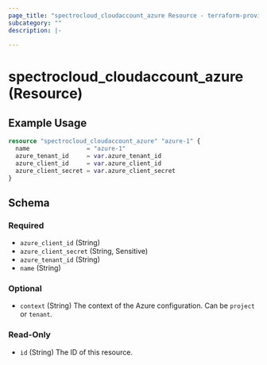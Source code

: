 ```yaml
---
page_title: "spectrocloud_cloudaccount_azure Resource - terraform-provider-spectrocloud"
subcategory: ""
description: |-
  
---
```


# spectrocloud_cloudaccount_azure (Resource)

  

## Example Usage

```terraform
resource "spectrocloud_cloudaccount_azure" "azure-1" {
  name                = "azure-1"
  azure_tenant_id     = var.azure_tenant_id
  azure_client_id     = var.azure_client_id
  azure_client_secret = var.azure_client_secret
}
```


<!-- schema generated by tfplugindocs -->
## Schema

### Required

- `azure_client_id` (String)
- `azure_client_secret` (String, Sensitive)
- `azure_tenant_id` (String)
- `name` (String)

### Optional

- `context` (String) The context of the Azure configuration. Can be `project` or `tenant`.

### Read-Only

- `id` (String) The ID of this resource.